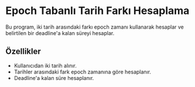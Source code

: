 # Epoch Tabanlı Tarih Farkı Hesaplama

Bu program, iki tarih arasındaki farkı epoch zamanı kullanarak hesaplar ve belirtilen bir deadline'a kalan süreyi hesaplar.

## Özellikler
- Kullanıcıdan iki tarih alınır.
- Tarihler arasındaki fark epoch zamanına göre hesaplanır.
- Deadline'a kalan süre hesaplanır.
  
